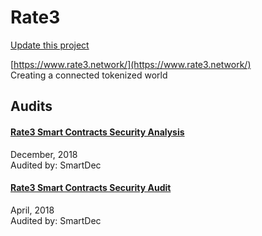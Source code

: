 
# Rate3

[Update this project](https://github.com/ConsenSys/blockchainSecurityDB/edit/master/projects/rate3.json)
  
[https://www.rate3.network/](https://www.rate3.network/)<br>
Creating a connected tokenized world


## Audits



#### [Rate3 Smart Contracts Security Analysis](https://blog.smartdec.net/rate3-smart-contracts-security-analysis-41a6a3971ca)

December, 2018<br>
Audited by: SmartDec<br>

      


#### [Rate3 Smart Contracts Security Audit](https://blog.smartdec.net/rate3-smart-contracts-security-analysis-e95439201785)

April, 2018<br>
Audited by: SmartDec<br>

      

  



